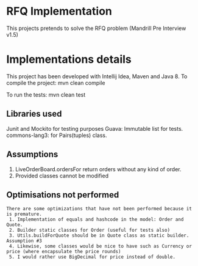 # RFQ Implementation

This projects pretends to solve the RFQ problem (Mandrill Pre Interview v1.5)


# Implementations details

 This project has been developed with Intellij Idea, Maven and Java 8.
 To compile the project:
   mvn clean compile
   
 To run the tests:
   mvn clean test
  
## Libraries used
   Junit and Mockito for testing purposes
   Guava: Immutable list for tests. 
   commons-lang3: for Pairs(tuples) class.
    
## Assumptions     
  1. LiveOrderBoard.ordersFor return orders without any kind of order.
  2. Provided classes cannot be modified


## Optimisations not performed
    There are some optimizations that have not been performed because it is premature.
     1. Implementation of equals and hashcode in the model: Order and Quote.
     2. Builder static classes for Order (useful for tests also)
     3. Utils.buildForQuote should be in Quote class as static builder. Assumption #3
     4. Likewise, some classes would be nice to have such as Currency or price (where encapsulate the price rounds)
     5. I would rather use BigDecimal for price instead of double.